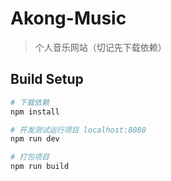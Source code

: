 # Akong-Music

> 个人音乐网站（切记先下载依赖）

## Build Setup

``` bash
# 下载依赖
npm install

# 开发测试运行项目 localhost:8080
npm run dev

# 打包项目
npm run build
